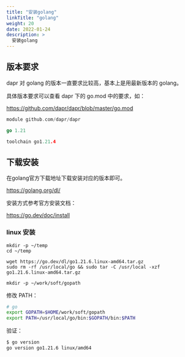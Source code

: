 ```yaml
---
title: "安装golang"
linkTitle: "golang"
weight: 20
date: 2022-01-24
description: >
  安装golang
---
```


## 版本要求

dapr 对 golang 的版本一直要求比较高，基本上是用最新版本的 golang。

具体版本要求可以查看 dapr 下的 go.mod 中的要求，如：

https://github.com/dapr/dapr/blob/master/go.mod

```go
module github.com/dapr/dapr

go 1.21

toolchain go1.21.4
```

## 下载安装

在golang官方下载地址下载安装对应的版本即可。

https://golang.org/dl/

安装方式参考官方安装文档：

https://go.dev/doc/install

### linux 安装

```
mkdir -p ~/temp
cd ~/temp

wget https://go.dev/dl/go1.21.6.linux-amd64.tar.gz
sudo rm -rf /usr/local/go && sudo tar -C /usr/local -xzf go1.21.6.linux-amd64.tar.gz

mkdir -p ~/work/soft/gopath
```

修改 PATH：

```bash
# go
export GOPATH=$HOME/work/soft/gopath
export PATH=/usr/local/go/bin:$GOPATH/bin:$PATH
```

验证：

```bash
$ go version                               
go version go1.21.6 linux/amd64
```